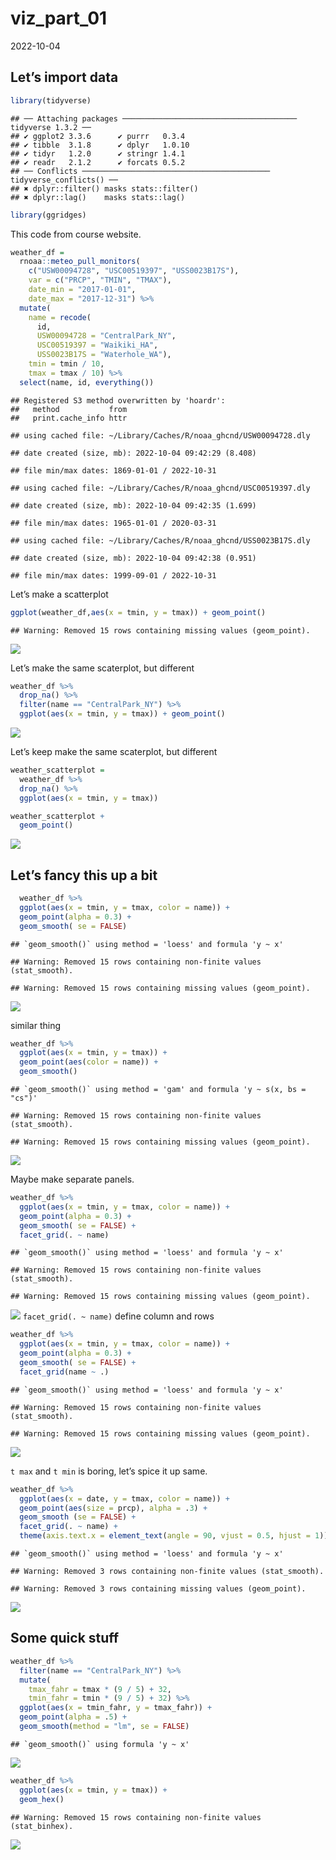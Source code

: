 viz_part_01
================
2022-10-04

## Let’s import data

``` r
library(tidyverse)
```

    ## ── Attaching packages ─────────────────────────────────────── tidyverse 1.3.2 ──
    ## ✔ ggplot2 3.3.6      ✔ purrr   0.3.4 
    ## ✔ tibble  3.1.8      ✔ dplyr   1.0.10
    ## ✔ tidyr   1.2.0      ✔ stringr 1.4.1 
    ## ✔ readr   2.1.2      ✔ forcats 0.5.2 
    ## ── Conflicts ────────────────────────────────────────── tidyverse_conflicts() ──
    ## ✖ dplyr::filter() masks stats::filter()
    ## ✖ dplyr::lag()    masks stats::lag()

``` r
library(ggridges)
```

This code from course website.

``` r
weather_df = 
  rnoaa::meteo_pull_monitors(
    c("USW00094728", "USC00519397", "USS0023B17S"),
    var = c("PRCP", "TMIN", "TMAX"), 
    date_min = "2017-01-01",
    date_max = "2017-12-31") %>%
  mutate(
    name = recode(
      id, 
      USW00094728 = "CentralPark_NY", 
      USC00519397 = "Waikiki_HA",
      USS0023B17S = "Waterhole_WA"),
    tmin = tmin / 10,
    tmax = tmax / 10) %>%
  select(name, id, everything())
```

    ## Registered S3 method overwritten by 'hoardr':
    ##   method           from
    ##   print.cache_info httr

    ## using cached file: ~/Library/Caches/R/noaa_ghcnd/USW00094728.dly

    ## date created (size, mb): 2022-10-04 09:42:29 (8.408)

    ## file min/max dates: 1869-01-01 / 2022-10-31

    ## using cached file: ~/Library/Caches/R/noaa_ghcnd/USC00519397.dly

    ## date created (size, mb): 2022-10-04 09:42:35 (1.699)

    ## file min/max dates: 1965-01-01 / 2020-03-31

    ## using cached file: ~/Library/Caches/R/noaa_ghcnd/USS0023B17S.dly

    ## date created (size, mb): 2022-10-04 09:42:38 (0.951)

    ## file min/max dates: 1999-09-01 / 2022-10-31

Let’s make a scatterplot

``` r
ggplot(weather_df,aes(x = tmin, y = tmax)) + geom_point()
```

    ## Warning: Removed 15 rows containing missing values (geom_point).

![](viz_part_01_files/figure-gfm/unnamed-chunk-3-1.png)<!-- -->

Let’s make the same scaterplot, but different

``` r
weather_df %>% 
  drop_na() %>% 
  filter(name == "CentralPark_NY") %>% 
  ggplot(aes(x = tmin, y = tmax)) + geom_point()
```

![](viz_part_01_files/figure-gfm/unnamed-chunk-4-1.png)<!-- -->

Let’s keep make the same scaterplot, but different

``` r
weather_scatterplot = 
  weather_df %>% 
  drop_na() %>% 
  ggplot(aes(x = tmin, y = tmax))

weather_scatterplot +
  geom_point()
```

![](viz_part_01_files/figure-gfm/unnamed-chunk-5-1.png)<!-- -->

## Let’s fancy this up a bit

``` r
  weather_df %>% 
  ggplot(aes(x = tmin, y = tmax, color = name)) +
  geom_point(alpha = 0.3) +
  geom_smooth( se = FALSE)
```

    ## `geom_smooth()` using method = 'loess' and formula 'y ~ x'

    ## Warning: Removed 15 rows containing non-finite values (stat_smooth).

    ## Warning: Removed 15 rows containing missing values (geom_point).

![](viz_part_01_files/figure-gfm/unnamed-chunk-6-1.png)<!-- -->

similar thing

``` r
weather_df %>% 
  ggplot(aes(x = tmin, y = tmax)) +
  geom_point(aes(color = name)) +
  geom_smooth()
```

    ## `geom_smooth()` using method = 'gam' and formula 'y ~ s(x, bs = "cs")'

    ## Warning: Removed 15 rows containing non-finite values (stat_smooth).

    ## Warning: Removed 15 rows containing missing values (geom_point).

![](viz_part_01_files/figure-gfm/unnamed-chunk-7-1.png)<!-- -->

Maybe make separate panels.

``` r
weather_df %>% 
  ggplot(aes(x = tmin, y = tmax, color = name)) +
  geom_point(alpha = 0.3) +
  geom_smooth( se = FALSE) +
  facet_grid(. ~ name)
```

    ## `geom_smooth()` using method = 'loess' and formula 'y ~ x'

    ## Warning: Removed 15 rows containing non-finite values (stat_smooth).

    ## Warning: Removed 15 rows containing missing values (geom_point).

![](viz_part_01_files/figure-gfm/unnamed-chunk-8-1.png)<!-- -->
`facet_grid(. ~ name)` define column and rows

``` r
weather_df %>% 
  ggplot(aes(x = tmin, y = tmax, color = name)) +
  geom_point(alpha = 0.3) +
  geom_smooth( se = FALSE) +
  facet_grid(name ~ .)
```

    ## `geom_smooth()` using method = 'loess' and formula 'y ~ x'

    ## Warning: Removed 15 rows containing non-finite values (stat_smooth).

    ## Warning: Removed 15 rows containing missing values (geom_point).

![](viz_part_01_files/figure-gfm/unnamed-chunk-9-1.png)<!-- -->

`t max` and `t min` is boring, let’s spice it up same.

``` r
weather_df %>% 
  ggplot(aes(x = date, y = tmax, color = name)) +
  geom_point(aes(size = prcp), alpha = .3) +
  geom_smooth (se = FALSE) +
  facet_grid(. ~ name) +
  theme(axis.text.x = element_text(angle = 90, vjust = 0.5, hjust = 1))
```

    ## `geom_smooth()` using method = 'loess' and formula 'y ~ x'

    ## Warning: Removed 3 rows containing non-finite values (stat_smooth).

    ## Warning: Removed 3 rows containing missing values (geom_point).

![](viz_part_01_files/figure-gfm/unnamed-chunk-10-1.png)<!-- -->

## Some quick stuff

``` r
weather_df %>% 
  filter(name == "CentralPark_NY") %>% 
  mutate(
    tmax_fahr = tmax * (9 / 5) + 32,
    tmin_fahr = tmin * (9 / 5) + 32) %>% 
  ggplot(aes(x = tmin_fahr, y = tmax_fahr)) +
  geom_point(alpha = .5) + 
  geom_smooth(method = "lm", se = FALSE)
```

    ## `geom_smooth()` using formula 'y ~ x'

![](viz_part_01_files/figure-gfm/unnamed-chunk-11-1.png)<!-- -->

``` r
weather_df %>% 
  ggplot(aes(x = tmin, y = tmax)) +
  geom_hex()
```

    ## Warning: Removed 15 rows containing non-finite values (stat_binhex).

![](viz_part_01_files/figure-gfm/unnamed-chunk-12-1.png)<!-- -->

